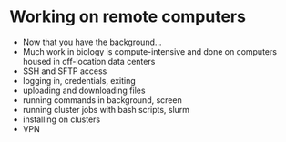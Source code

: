 # Working on remote computers
* Now that you have the background...
* Much work in biology is compute-intensive and done on computers housed in off-location data centers
* SSH and SFTP access
* logging in, credentials, exiting
* uploading and downloading files
* running commands in background, screen
* running cluster jobs with bash scripts, slurm
* installing on clusters
* VPN